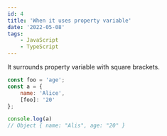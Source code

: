 ```yaml
---
id: 4
title: 'When it uses property variable'
date: '2022-05-08'
tags:
    - JavaScript
    - TypeScript
---
```


It surrounds property variable with square brackets.

``` javascript
const foo = 'age';
const a = {
    name: 'Alice',
    [foo]: '20'
};

console.log(a) 
// Object { name: "Alis", age: "20" }
```

